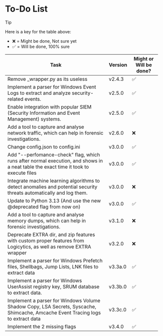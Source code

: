 # To-Do List

> [!TIP]
> Here is a key for the table above:
> - ❌ = Might be done, Not sure yet
> - ✅ = Will be done, 100% sure

| Task                                                                                                                                | Version | Might or Will be done? |
|-------------------------------------------------------------------------------------------------------------------------------------|---------|------------------------|
| Remove \_wrapper.py as its useless                                                                                                  | v2.4.3  | ✅                      |
| Implement a parser for Windows Event Logs to extract and analyze security-related events.                                           | v2.5.0  | ✅                      |
| Enable integration with popular SIEM (Security Information and Event Management) systems.                                           | v2.5.0  | ✅                      |
| Add a tool to capture and analyse network traffic, which can help in forensic investigations.                                       | v2.6.0  | ❌                      |
| Change config.json to config.ini                                                                                                    | v3.0.0  | ✅                      |
| Add "--perfomance-check" flag, which runs after normal execution, and shows in a neat table the exact time it took to execute files | v3.0.0  | ✅                      |
| Integrate machine learning algorithms to detect anomalies and potential security threats automatically and log them.                | v3.0.0  | ❌                      |
| Update to Python 3.13 (And use the new @deprecated flag from now on)                                                                | v3.0.0  | ✅                      |
| Add a tool to capture and analyse memory dumps, which can help in forensic investigations.                                          | v3.1.0  | ❌                      |
| Deprecate EXTRA dir, and zip features with custom proper features from Logicytics, as well as remove EXTRA wrapper                  | v3.2.0  | ❌                      |
| Implement a parser for Windows Prefetch files, Shellbags, Jump Lists, LNK files to extract data                                     | v3.3a.0 | ✅                      |
| Implement a parser for Windows UserAssist registry key, SRUM database to extract data.                                              | v3.3b.0 | ✅                      |
| Implement a parser for Windows Volume Shadow Copy, LSA Secrets, Syscache, Shimcache, Amcache Event Tracing logs to extract data     | v3.3c.0 | ✅                      |
| Implement the 2 missing flags                                                                                                       | v3.4.0  | ✅                      |
